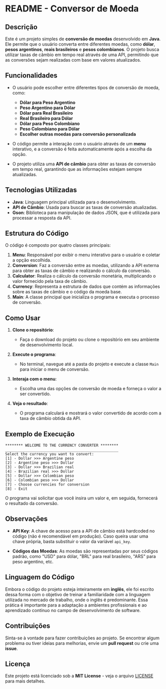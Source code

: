 # README - Conversor de Moeda

## Descrição

Este é um projeto simples de **conversão de moedas** desenvolvido em **Java**. Ele permite que o usuário converta entre diferentes moedas, como **dólar**, **pesos argentinos**, **reais brasileiros** e **pesos colombianos**. O projeto busca utilizar taxas de câmbio em tempo real através de uma API, permitindo que as conversões sejam realizadas com base em valores atualizados.

## Funcionalidades

- O usuário pode escolher entre diferentes tipos de conversão de moeda, como:
  - **Dólar para Peso Argentino**
  - **Peso Argentino para Dólar**
  - **Dólar para Real Brasileiro**
  - **Real Brasileiro para Dólar**
  - **Dólar para Peso Colombiano**
  - **Peso Colombiano para Dólar**
  - **Escolher outras moedas para conversão personalizada**
  
- O código permite a interação com o usuário através de um **menu** interativo, e a conversão é feita automaticamente após a escolha da opção.

- O projeto utiliza uma **API de câmbio** para obter as taxas de conversão em tempo real, garantindo que as informações estejam sempre atualizadas.

## Tecnologias Utilizadas

- **Java**: Linguagem principal utilizada para o desenvolvimento.
- **API de Câmbio**: Usada para buscar as taxas de conversão atualizadas.
- **Gson**: Biblioteca para manipulação de dados JSON, que é utilizada para processar a resposta da API.

## Estrutura do Código

O código é composto por quatro classes principais:

1. **Menu**: Responsável por exibir o menu interativo para o usuário e coletar a opção escolhida.
2. **Conversion**: Faz a conversão entre as moedas, utilizando a API externa para obter as taxas de câmbio e realizando o cálculo da conversão.
3. **Calculator**: Realiza o cálculo da conversão monetária, multiplicando o valor fornecido pela taxa de câmbio.
4. **Currency**: Representa a estrutura de dados que contém as informações sobre as taxas de câmbio e o código da moeda base.
5. **Main**: A classe principal que inicializa o programa e executa o processo de conversão.

## Como Usar

1. **Clone o repositório**:
   - Faça o download do projeto ou clone o repositório em seu ambiente de desenvolvimento local.
   
2. **Execute o programa**:
   - No terminal, navegue até a pasta do projeto e execute a classe `Main` para iniciar o menu de conversão.
   
3. **Interaja com o menu**:
   - Escolha uma das opções de conversão de moeda e forneça o valor a ser convertido.

4. **Veja o resultado**:
   - O programa calculará e mostrará o valor convertido de acordo com a taxa de câmbio obtida da API.

## Exemplo de Execução

```
******** WELCOME TO THE CURRENCY CONVERTER ********
___________________________________________________
Select the currency you want to convert:
[1] - Dollar >>> Argentine peso
[2] - Argentine peso >>> Dollar
[3] - Dollar >>> Brazilian real
[4] - Brazilian real >>> Dollar
[5] - Dollar >>> Colombian peso
[6] - Colombian peso >>> Dollar
[7] - Choose currencies for conversion
[8] - Exit
```

O programa vai solicitar que você insira um valor e, em seguida, fornecerá o resultado da conversão.

## Observações

- **API Key**: A chave de acesso para a API de câmbio está hardcoded no código (não é recomendável em produção). Caso queira usar uma chave própria, basta substituir o valor da variável `api_key`.
  
- **Códigos das Moedas**: As moedas são representadas por seus códigos padrão, como "USD" para dólar, "BRL" para real brasileiro, "ARS" para peso argentino, etc.

## Linguagem do Código

Embora o código do projeto esteja inteiramente em **inglês**, ele foi escrito dessa forma com o objetivo de treinar a familiaridade com a linguagem utilizada no mercado de trabalho, onde o inglês é predominante. Essa prática é importante para a adaptação a ambientes profissionais e ao aprendizado contínuo no campo de desenvolvimento de software.

## Contribuições

Sinta-se à vontade para fazer contribuições ao projeto. Se encontrar algum problema ou tiver ideias para melhorias, envie um **pull request** ou crie uma **issue**.

## Licença

Este projeto está licenciado sob a **MIT License** - veja o arquivo [LICENSE](LICENSE) para mais detalhes.
